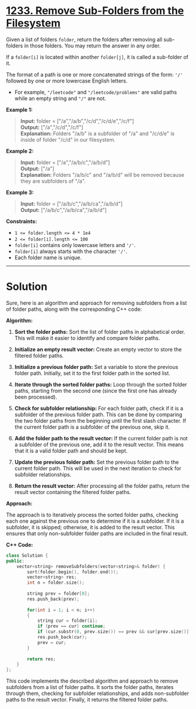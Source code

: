 # [1233. Remove Sub-Folders from the Filesystem](https://leetcode.com/problems/remove-sub-folders-from-the-filesystem/)

Given a list of folders `folder`, return the folders after removing all sub-folders in those folders. You may return the answer in any order.

If a `folder[i]` is located within another `folder[j]`, it is called a sub-folder of it.

The format of a path is one or more concatenated strings of the form: `'/'` followed by one or more lowercase English letters.

- For example, `"/leetcode"` and `"/leetcode/problems"` are valid paths while an empty string and `"/"` are not.
 


**Example 1:**

>**Input:** folder = ["/a","/a/b","/c/d","/c/d/e","/c/f"]<br>
**Output:** ["/a","/c/d","/c/f"]<br>
**Explanation:** Folders "/a/b" is a subfolder of "/a" and "/c/d/e" is inside of folder "/c/d" in our filesystem.

**Example 2:**

>**Input:** folder = ["/a","/a/b/c","/a/b/d"]<br>
**Output:** ["/a"]<br>
**Explanation:** Folders "/a/b/c" and "/a/b/d" will be removed because they are subfolders of "/a".

**Example 3:**

>**Input:** folder = ["/a/b/c","/a/b/ca","/a/b/d"]<br>
**Output:** ["/a/b/c","/a/b/ca","/a/b/d"]<br>
 

**Constraints:**

- `1 <= folder.length <= 4 * 1e4`
- `2 <= folder[i].length <= 100`
- `folder[i]` contains only lowercase letters and `'/'`.
- `folder[i]` always starts with the character `'/'`.
- Each folder name is unique.
---
# Solution

Sure, here is an algorithm and approach for removing subfolders from a list of folder paths, along with the corresponding C++ code:

**Algorithm:**

1. **Sort the folder paths:** Sort the list of folder paths in alphabetical order. This will make it easier to identify and compare folder paths.

2. **Initialize an empty result vector:** Create an empty vector to store the filtered folder paths.

3. **Initialize a previous folder path:** Set a variable to store the previous folder path. Initially, set it to the first folder path in the sorted list.

4. **Iterate through the sorted folder paths:** Loop through the sorted folder paths, starting from the second one (since the first one has already been processed).

5. **Check for subfolder relationship:** For each folder path, check if it is a subfolder of the previous folder path. This can be done by comparing the two folder paths from the beginning until the first slash character. If the current folder path is a subfolder of the previous one, skip it.

6. **Add the folder path to the result vector:** If the current folder path is not a subfolder of the previous one, add it to the result vector. This means that it is a valid folder path and should be kept.

7. **Update the previous folder path:** Set the previous folder path to the current folder path. This will be used in the next iteration to check for subfolder relationships.

8. **Return the result vector:** After processing all the folder paths, return the result vector containing the filtered folder paths.

**Approach:**

The approach is to iteratively process the sorted folder paths, checking each one against the previous one to determine if it is a subfolder. If it is a subfolder, it is skipped; otherwise, it is added to the result vector. This ensures that only non-subfolder folder paths are included in the final result.

**C++ Code:**

```c++
class Solution {
public:
    vector<string> removeSubfolders(vector<string>& folder) {
        sort(folder.begin(), folder.end());
        vector<string> res;
        int n = folder.size();
        
        string prev = folder[0];
        res.push_back(prev);
        
        for(int i = 1; i < n; i++)
        {
            string cur = folder[i];
            if (prev == cur) continue;
            if (cur.substr(0, prev.size()) == prev && cur[prev.size()] == '/') continue;
            res.push_back(cur);
            prev = cur;
        }
        
        return res;
    }
};
```

This code implements the described algorithm and approach to remove subfolders from a list of folder paths. It sorts the folder paths, iterates through them, checking for subfolder relationships, and adds non-subfolder paths to the result vector. Finally, it returns the filtered folder paths.